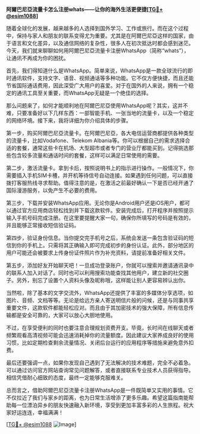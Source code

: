 **阿爾巴尼亞流量卡怎么注册whats——让你的海外生活更便捷[[TG💪+ @esim1088](https://t.me/s/esim1088)]**

随着全球化的发展，越来越多的人选择到国外学习、工作或旅行。而在这个过程中，保持与家人和朋友的联系变得尤为重要。尤其是在阿爾巴尼亞这样的国家，由于语言和文化差异，以及通信网络的复杂性，很多人在初次抵达时都会感到迷茫。今天，我们就来聊聊如何用阿爾巴尼亞流量卡注册WhatsApp（简称“whats”），让通讯不再成为你的困扰。

首先，我们得知道什么是WhatsApp。简单来说，WhatsApp是一款全球流行的即时通讯软件，支持文字、语音、视频通话等多种功能。它不仅方便快捷，而且还能节省国际通话费用，因此深受广大用户的喜爱。对于在国外的人来说，拥有一个稳定的通讯工具至关重要，而WhatsApp无疑是一个绝佳的选择。

那么问题来了，如何才能顺利地在阿爾巴尼亞使用WhatsApp呢？其实，这并不难，只要准备好以下几样东西：一部智能手机、一张当地的流量卡，以及一个稳定的网络环境。接下来，我将详细为你介绍具体的步骤。

第一步，购买阿爾巴尼亞流量卡。在阿爾巴尼亞，各大电信运营商都提供各种类型的流量卡，比如Vodafone、Telekom Albania等。你可以根据自己的需求选择合适的套餐，通常这些卡在机场、大型超市或者专门的营业厅都能买到。记得挑选那些包含较多流量和通话时间的套餐，这样可以满足日常使用的需要。

第二步，激活流量卡。拿到卡后，按照说明书上的指示进行操作。一般情况下，你需要插入手机SIM卡槽，并开机等待信号自动连接。如果遇到任何问题，可以直接拨打客服热线寻求帮助。值得注意的是，在激活之前最好确认一下是否已经开通了国际漫游服务，以免产生不必要的费用。

第三步，下载并安装WhatsApp应用。无论你是Android用户还是iOS用户，都可以通过官方应用商店轻松找到并下载这款软件。安装完成后，打开程序并按照提示输入手机号码完成注册。在这里要提醒大家一句，确保你所填写的号码是有效的，并且能够正常接收短信验证码。

第四步，验证身份信息。当你提交完手机号之后，系统会发送一条包含验证码的短信到你的手机上。只需将其正确输入即可完成初步的身份认证。此外，部分地区的用户可能还会被要求上传身份证件照片作为补充资料，请提前准备好相关文件。

第五步，添加好友开始聊天吧！一旦成功登录账户，你就可以搜索并邀请通讯录中的联系人加入对话了。同时也可以利用搜索功能查找其他用户，建立新的社交圈子。另外，别忘了设置个人资料头像及昵称哦，这样能让别人更容易辨认出你。

当然啦，除了基本的文字交流外，WhatsApp还提供了丰富的多媒体分享选项，如图片、音频、文档等等。无论是给远方亲人寄送明信片般的问候，还是与同事共享重要文件，这款软件都能轻松应对。而且由于其加密技术的强大保障，所有信息传输都是安全可靠的，大家可以放心大胆地使用。

不过，在享受便利的同时也要注意合理规划资费开支。毕竟，长时间在线聊天或者频繁观看高清视频可能会迅速消耗掉你的流量额度。因此建议大家养成良好的使用习惯，比如定期检查剩余流量情况、关闭后台运行的应用程序等措施来避免意外扣费。

最后还要强调一点，如果你发现自己遇到了无法解决的技术难题，完全不必着急。可以通过访问官方网站查询常见问题解答，或者直接联系专业技术人员获得指导。相信凭借耐心细致的态度，最终一定能够克服难关。

总而言之，借助阿爾巴尼亞流量卡注册WhatsApp是一件既简单又实用的事情。它不仅拉近了我们与家乡的距离，也为日常生活增添了更多乐趣。希望这篇指南能帮助每一位漂泊异乡的朋友快速融入新环境，享受到更加丰富多彩的人生旅程。祝大家好运连连，幸福满满！

[[TG💪+ @esim1088](https://t.me/s/esim1088) ![Image](https://i.postimg.cc/4NQfJmqS/Snipaste-2025-05-13-00-14-12.png)]